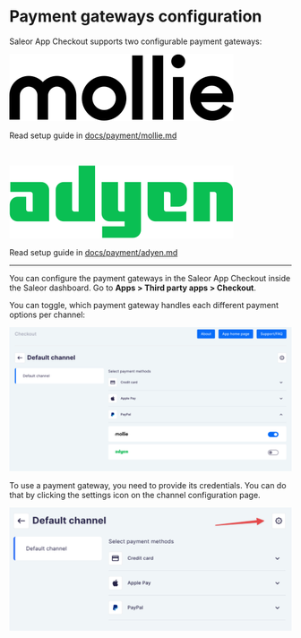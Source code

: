 # Payment gateways configuration

Saleor App Checkout supports two configurable payment gateways:

<a href="https://www.mollie.com/en">
  <picture>
    <source media="(prefers-color-scheme: dark)" srcset="../logos/mollie_light.svg">
    <source media="(prefers-color-scheme: light)" srcset="../logos/mollie_dark.svg">
    <img alt="Mollie" src="../logos/mollie_dark.svg">
  </picture>
</a>

Read setup guide in [docs/payment/mollie.md](../payment/mollie.md)

<br>

[![Adyen](../logos/adyen.svg)](https://www.adyen.com/)

Read setup guide in [docs/payment/adyen.md](../payment/adyen.md)

---

You can configure the payment gateways in the Saleor App Checkout inside the Saleor dashboard.
Go to **Apps > Third party apps > Checkout**.

You can toggle, which payment gateway handles each different payment options per channel:

![Configuration options: Credit Card, Apple Pay, PayPal that are available in Saleor App Checkout dashboard](../screenshots/config-dashboard-1.png)

To use a payment gateway, you need to provide its credentials. You can do that by clicking the settings icon on the channel configuration page.

![Payment gateway configuration in Saleor dashboard](../screenshots/config-dashboard-2.png)
